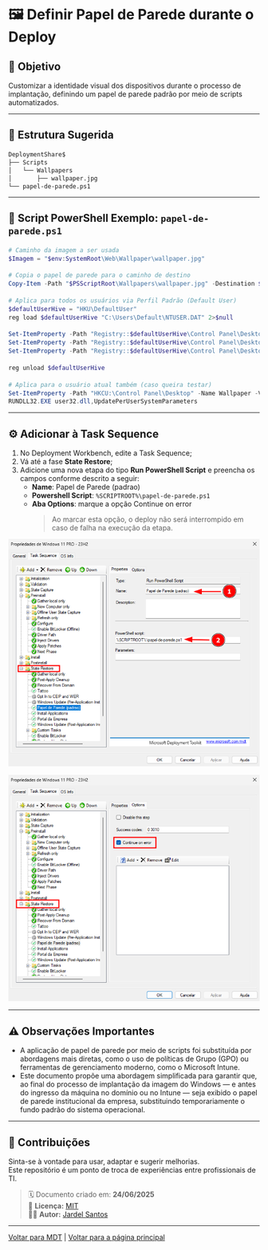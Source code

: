 # 🖼️ Definir Papel de Parede durante o Deploy

## 🎯 Objetivo

Customizar a identidade visual dos dispositivos durante o processo de implantação, definindo um papel de parede padrão por meio de scripts automatizados.

---

## 📁 Estrutura Sugerida

```plaintext
DeploymentShare$
├── Scripts
│   └── Wallpapers
│       ├── wallpaper.jpg
└── papel-de-parede.ps1
```

---

## 🧰 Script PowerShell Exemplo: `papel-de-parede.ps1`

```powershell
# Caminho da imagem a ser usada
$Imagem = "$env:SystemRoot\Web\Wallpaper\wallpaper.jpg"

# Copia o papel de parede para o caminho de destino
Copy-Item -Path "$PSScriptRoot\Wallpapers\wallpaper.jpg" -Destination $Imagem -Force

# Aplica para todos os usuários via Perfil Padrão (Default User)
$defaultUserHive = "HKU\DefaultUser"
reg load $defaultUserHive "C:\Users\Default\NTUSER.DAT" 2>$null

Set-ItemProperty -Path "Registry::$defaultUserHive\Control Panel\Desktop" -Name Wallpaper -Value $Imagem
Set-ItemProperty -Path "Registry::$defaultUserHive\Control Panel\Desktop" -Name WallpaperStyle -Value "10" # Preenchido
Set-ItemProperty -Path "Registry::$defaultUserHive\Control Panel\Desktop" -Name TileWallpaper -Value "0"

reg unload $defaultUserHive

# Aplica para o usuário atual também (caso queira testar)
Set-ItemProperty -Path "HKCU:\Control Panel\Desktop" -Name Wallpaper -Value $Imagem
RUNDLL32.EXE user32.dll,UpdatePerUserSystemParameters
```

---

## ⚙️ Adicionar à Task Sequence

1. No Deployment Workbench, edite a Task Sequence;
2. Vá até a fase **State Restore**;
3. Adicione uma nova etapa do tipo **Run PowerShell Script** e preencha os campos conforme descrito a seguir:
   - **Name**: Papel de Parede (padrao)  
   - **Powershell Script**: `%SCRIPTROOT%\papel-de-parede.ps1`
   - **Aba Options**: marque a opção Continue on error
     > Ao marcar esta opção, o deploy não será interrompido em caso de falha na execução da etapa.
<p align="center">  
  <kbd><img src="../imagens/WALLPAPER-MDT-01.png" alt="Tela Papel de Parede - Configuração"></kbd>  
</p>
<p align="center">  
  <kbd><img src="../imagens/WALLPAPER-MDT-02.png" alt="Tela Papel de Parede - Continue on error"></kbd>  
</p>

---

## ⚠️ Observações Importantes

- A aplicação de papel de parede por meio de scripts foi substituída por abordagens mais diretas, como o uso de políticas de Grupo (GPO) ou ferramentas de gerenciamento moderno, como o Microsoft Intune.
- Este documento propõe uma abordagem simplificada para garantir que, ao final do processo de implantação da imagem do Windows — e antes do ingresso da máquina no domínio ou no Intune — seja exibido o papel de parede institucional da empresa, substituindo temporariamente o fundo padrão do sistema operacional.

---

## 🤝 Contribuições

Sinta-se à vontade para usar, adaptar e sugerir melhorias.  
Este repositório é um ponto de troca de experiências entre profissionais de TI.

> 🗓 Documento criado em: **24/06/2025**  
> 💼 **Licença:** [MIT](../../LICENSE)  
> 🙋‍♂️ **Autor:** [Jardel Santos](https://www.linkedin.com/in/jardel-santos-2012)

---

[Voltar para MDT](../README.md) | [Voltar para a página principal](../../README.md)
